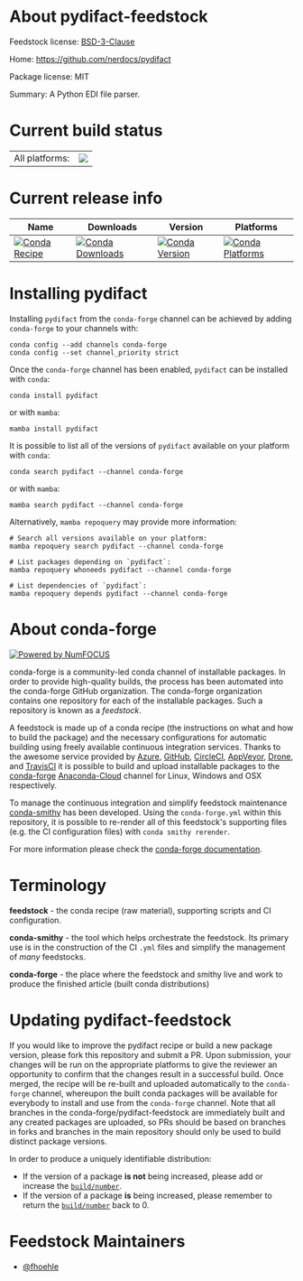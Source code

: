 About pydifact-feedstock
========================

Feedstock license: [BSD-3-Clause](https://github.com/conda-forge/pydifact-feedstock/blob/main/LICENSE.txt)

Home: https://github.com/nerdocs/pydifact

Package license: MIT

Summary: A Python EDI file parser.

Current build status
====================


<table><tr><td>All platforms:</td>
    <td>
      <a href="https://dev.azure.com/conda-forge/feedstock-builds/_build/latest?definitionId=10778&branchName=main">
        <img src="https://dev.azure.com/conda-forge/feedstock-builds/_apis/build/status/pydifact-feedstock?branchName=main">
      </a>
    </td>
  </tr>
</table>

Current release info
====================

| Name | Downloads | Version | Platforms |
| --- | --- | --- | --- |
| [![Conda Recipe](https://img.shields.io/badge/recipe-pydifact-green.svg)](https://anaconda.org/conda-forge/pydifact) | [![Conda Downloads](https://img.shields.io/conda/dn/conda-forge/pydifact.svg)](https://anaconda.org/conda-forge/pydifact) | [![Conda Version](https://img.shields.io/conda/vn/conda-forge/pydifact.svg)](https://anaconda.org/conda-forge/pydifact) | [![Conda Platforms](https://img.shields.io/conda/pn/conda-forge/pydifact.svg)](https://anaconda.org/conda-forge/pydifact) |

Installing pydifact
===================

Installing `pydifact` from the `conda-forge` channel can be achieved by adding `conda-forge` to your channels with:

```
conda config --add channels conda-forge
conda config --set channel_priority strict
```

Once the `conda-forge` channel has been enabled, `pydifact` can be installed with `conda`:

```
conda install pydifact
```

or with `mamba`:

```
mamba install pydifact
```

It is possible to list all of the versions of `pydifact` available on your platform with `conda`:

```
conda search pydifact --channel conda-forge
```

or with `mamba`:

```
mamba search pydifact --channel conda-forge
```

Alternatively, `mamba repoquery` may provide more information:

```
# Search all versions available on your platform:
mamba repoquery search pydifact --channel conda-forge

# List packages depending on `pydifact`:
mamba repoquery whoneeds pydifact --channel conda-forge

# List dependencies of `pydifact`:
mamba repoquery depends pydifact --channel conda-forge
```


About conda-forge
=================

[![Powered by
NumFOCUS](https://img.shields.io/badge/powered%20by-NumFOCUS-orange.svg?style=flat&colorA=E1523D&colorB=007D8A)](https://numfocus.org)

conda-forge is a community-led conda channel of installable packages.
In order to provide high-quality builds, the process has been automated into the
conda-forge GitHub organization. The conda-forge organization contains one repository
for each of the installable packages. Such a repository is known as a *feedstock*.

A feedstock is made up of a conda recipe (the instructions on what and how to build
the package) and the necessary configurations for automatic building using freely
available continuous integration services. Thanks to the awesome service provided by
[Azure](https://azure.microsoft.com/en-us/services/devops/), [GitHub](https://github.com/),
[CircleCI](https://circleci.com/), [AppVeyor](https://www.appveyor.com/),
[Drone](https://cloud.drone.io/welcome), and [TravisCI](https://travis-ci.com/)
it is possible to build and upload installable packages to the
[conda-forge](https://anaconda.org/conda-forge) [Anaconda-Cloud](https://anaconda.org/)
channel for Linux, Windows and OSX respectively.

To manage the continuous integration and simplify feedstock maintenance
[conda-smithy](https://github.com/conda-forge/conda-smithy) has been developed.
Using the ``conda-forge.yml`` within this repository, it is possible to re-render all of
this feedstock's supporting files (e.g. the CI configuration files) with ``conda smithy rerender``.

For more information please check the [conda-forge documentation](https://conda-forge.org/docs/).

Terminology
===========

**feedstock** - the conda recipe (raw material), supporting scripts and CI configuration.

**conda-smithy** - the tool which helps orchestrate the feedstock.
                   Its primary use is in the construction of the CI ``.yml`` files
                   and simplify the management of *many* feedstocks.

**conda-forge** - the place where the feedstock and smithy live and work to
                  produce the finished article (built conda distributions)


Updating pydifact-feedstock
===========================

If you would like to improve the pydifact recipe or build a new
package version, please fork this repository and submit a PR. Upon submission,
your changes will be run on the appropriate platforms to give the reviewer an
opportunity to confirm that the changes result in a successful build. Once
merged, the recipe will be re-built and uploaded automatically to the
`conda-forge` channel, whereupon the built conda packages will be available for
everybody to install and use from the `conda-forge` channel.
Note that all branches in the conda-forge/pydifact-feedstock are
immediately built and any created packages are uploaded, so PRs should be based
on branches in forks and branches in the main repository should only be used to
build distinct package versions.

In order to produce a uniquely identifiable distribution:
 * If the version of a package **is not** being increased, please add or increase
   the [``build/number``](https://docs.conda.io/projects/conda-build/en/latest/resources/define-metadata.html#build-number-and-string).
 * If the version of a package **is** being increased, please remember to return
   the [``build/number``](https://docs.conda.io/projects/conda-build/en/latest/resources/define-metadata.html#build-number-and-string)
   back to 0.

Feedstock Maintainers
=====================

* [@fhoehle](https://github.com/fhoehle/)

